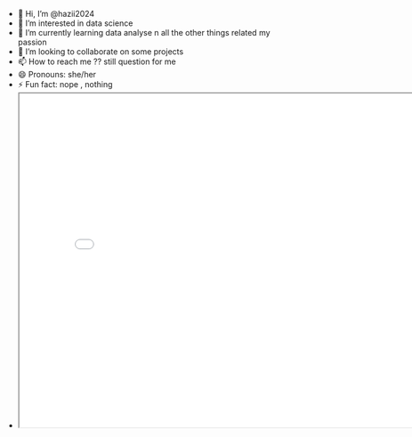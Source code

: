 - 👋 Hi, I’m @hazii2024
- 👀 I’m interested in data science
- 🌱 I’m currently learning data analyse n all the other things related my passion
- 💞️ I’m looking to collaborate on some projects
- 📫 How to reach me ?? still question for me 
- 😄 Pronouns: she/her
- ⚡ Fun fact: nope , nothing
- <iframe src="<div class='tableauPlaceholder' id='viz1709024803191' style='position: relative'><noscript><a href='#'><img alt='Dashboard 2 ' src='https:&#47;&#47;public.tableau.com&#47;static&#47;images&#47;CD&#47;CDCexe27-02-24&#47;Dashboard2&#47;1_rss.png' style='border: none' /></a></noscript><object class='tableauViz'  style='display:none;'><param name='host_url' value='https%3A%2F%2Fpublic.tableau.com%2F' /> <param name='embed_code_version' value='3' /> <param name='site_root' value='' /><param name='name' value='CDCexe27-02-24&#47;Dashboard2' /><param name='tabs' value='no' /><param name='toolbar' value='yes' /><param name='static_image' value='https:&#47;&#47;public.tableau.com&#47;static&#47;images&#47;CD&#47;CDCexe27-02-24&#47;Dashboard2&#47;1.png' /> <param name='animate_transition' value='yes' /><param name='display_static_image' value='yes' /><param name='display_spinner' value='yes' /><param name='display_overlay' value='yes' /><param name='display_count' value='yes' /><param name='language' value='en-US' /></object></div>                <script type='text/javascript'>                    var divElement = document.getElementById('viz1709024803191');                    var vizElement = divElement.getElementsByTagName('object')[0];                    vizElement.style.minWidth='420px';vizElement.style.maxWidth='1600px';vizElement.style.width='100%';vizElement.style.minHeight='587px';vizElement.style.maxHeight='827px';vizElement.style.height=(divElement.offsetWidth*0.75)+'px';                    var scriptElement = document.createElement('script');                    scriptElement.src = 'https://public.tableau.com/javascripts/api/viz_v1.js';                    vizElement.parentNode.insertBefore(scriptElement, vizElement);                </script>" width="800" height="600"></iframe>

<!---
hazii2024/hazii2024 is a ✨ special ✨ repository because its `README.md` (this file) appears on your GitHub profile.
You can click the Preview link to take a look at your changes.
--->
